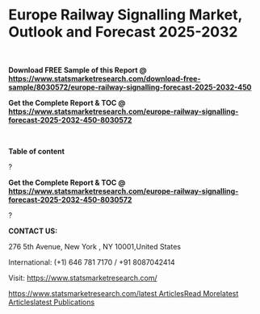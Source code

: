 <h1>Europe Railway Signalling Market, Outlook and Forecast 2025-2032</h1><br/><p><strong>Download FREE Sample of this Report @ <a href="https://www.statsmarketresearch.com/download-free-sample/8030572/europe-railway-signalling-forecast-2025-2032-450">https://www.statsmarketresearch.com/download-free-sample/8030572/europe-railway-signalling-forecast-2025-2032-450</a></strong></p>
 
 
 
 <div><b>Get the Complete Report & TOC @ <a href="https://www.statsmarketresearch.com/europe-railway-signalling-forecast-2025-2032-450-8030572">https://www.statsmarketresearch.com/europe-railway-signalling-forecast-2025-2032-450-8030572</a></b></div>
 
 
 
 <p><br />
 
 <b>Table of content</b></p>
 
 
 
 <p>? </p>
 
 
 
 <div><b>Get the Complete Report & TOC @ <a href="https://www.statsmarketresearch.com/europe-railway-signalling-forecast-2025-2032-450-8030572">https://www.statsmarketresearch.com/europe-railway-signalling-forecast-2025-2032-450-8030572</a></b></div>
 
 
 
 <p>? </p>
 
 
 
 <p><b>CONTACT US:</b><br />
 
 276 5th Avenue, New York , NY 10001,United States<br />
 
 International: (+1) 646 781 7170 / +91 8087042414<br />
 
 Visit: <a href="https://www.statsmarketresearch.com/">https://www.statsmarketresearch.com/</a><br />
 
 <a href="https://gyeongbokgung.com">https://www.statsmarketresearch.com/</a><a href="https://hallyeomaritime.com">latest Articles</a><a href="https://jingwansa.com">Read More</a><a href="https://nguoiviet.jp/">latest Articles</a><a href="https://www.intelmarketresearch.com/">latest Publications</a></p>